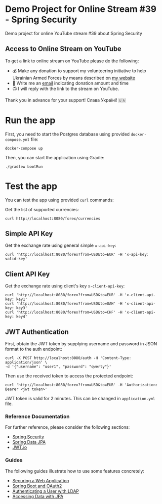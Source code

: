 # Demo Project for Online Stream #39 - Spring Security
Demo project for online YouTube stream #39 about Spring Security

## Access to Online Stream on YouTube

To get a link to online stream on YouTube please do the following:

- :moneybag: Make any donation to support my volunteering initiative to help Ukrainian Armed Forces by means described on [my website](https://www.yuriytkach.com/volunteer)
- :email: Write me an [email](mailto:me@yuriytkach.com) indicating donation amount and time
- :tv: I will reply with the link to the stream on YouTube.

Thank you in advance for your support! Слава Україні! :ukraine:

# Run the app

First, you need to start the Postgres database using provided `docker-compose.yml` file:

```shell
docker-compose up
```

Then, you can start the application using Gradle:

```shell
./gradlew bootRun
```

# Test the app

You can test the app using provided `curl` commands:

Get the list of supported currencies:

```shell
curl http://localhost:8080/forex/currencies
```

## Simple API Key

Get the exchange rate using general simple `x-api-key`:

```shell
curl 'http://localhost:8080/forex?from=USD&to=EUR' -H 'x-api-key: valid-key'
```

## Client API Key

Get the exchange rate using client's key `x-client-api-key`:

```shell
curl 'http://localhost:8080/forex?from=USD&to=EUR' -H 'x-client-api-key: key1'
curl 'http://localhost:8080/forex?from=USD&to=UAH' -H 'x-client-api-key: key3'
curl 'http://localhost:8080/forex?from=USD&to=CHF' -H 'x-client-api-key: key4'
```

## JWT Authentication

First, obtain the JWT token by supplying username and password in JSON format to the auth endpoint:

```shell
curl -X POST http://localhost:8080/auth -H 'Content-Type: application/json' \
-d '{"username": "user1", "password": "qwerty"}'
```

Then use the received token to access the protected endpoint:

```shell
curl 'http://localhost:8080/forex?from=USD&to=EUR' -H 'Authorization: Bearer <jwt token>'
```

JWT token is valid for 2 minutes. This can be changed in `application.yml` file.

### Reference Documentation
For further reference, please consider the following sections:

* [Spring Security](https://docs.spring.io/spring-boot/docs/3.1.0/reference/htmlsingle/#web.security)
* [Spring Data JPA](https://docs.spring.io/spring-boot/docs/3.1.0/reference/htmlsingle/#data.sql.jpa-and-spring-data)
* [JWT.io](https://jwt.io/)

### Guides
The following guides illustrate how to use some features concretely:

* [Securing a Web Application](https://spring.io/guides/gs/securing-web/)
* [Spring Boot and OAuth2](https://spring.io/guides/tutorials/spring-boot-oauth2/)
* [Authenticating a User with LDAP](https://spring.io/guides/gs/authenticating-ldap/)
* [Accessing Data with JPA](https://spring.io/guides/gs/accessing-data-jpa/)

